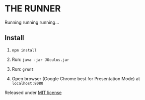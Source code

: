 # THE RUNNER
Running running running...


Install
-------

 1) `npm install`

 2) Run:
  `java -jar JOculus.jar`

 3) Run:
  `grunt`
 
 4) Open browser (Google Chrome best for Presentation Mode) at `localhost:8080`



Released under [MIT license](https://github.com/marcomarchesi/threejs-boilerplate-plus/blob/master/LICENSE)
